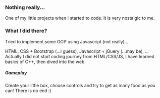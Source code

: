 ### Nothing really...
One of my little projects when I started to code. It is very nostalgic to me.

### What I did there?
Tried to implement some OOP using Javascript (not really)...

HTML, CSS + Bootstrap (...I guess), Javascript + jQuery (...may be), ... Actually I did not start coding journey from HTML/CSS/JS, I have learned basics of C++, then dived into the web.

##### Gameplay
Create your little box, choose controls and try to get as many food as you can! There is no end :)
